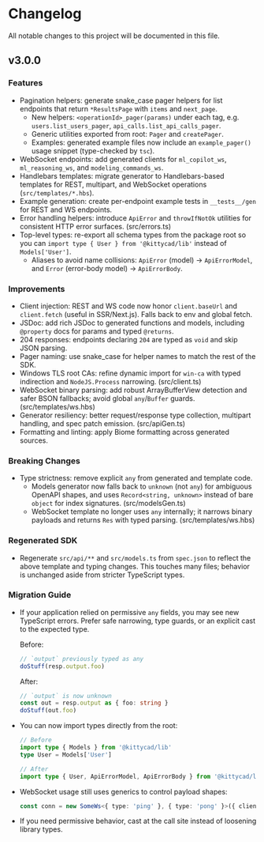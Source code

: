 # Changelog

All notable changes to this project will be documented in this file.

## v3.0.0

### Features

- Pagination helpers: generate snake_case pager helpers for list endpoints
  that return `*ResultsPage` with `items` and `next_page`.
  - New helpers: `<operationId>_pager(params)` under each tag, e.g.
    `users.list_users_pager`, `api_calls.list_api_calls_pager`.
  - Generic utilities exported from root: `Pager` and `createPager`.
  - Examples: generated example files now include an `example_pager()` usage
    snippet (type-checked by `tsc`).
- WebSocket endpoints: add generated clients for
  `ml_copilot_ws`, `ml_reasoning_ws`, and `modeling_commands_ws`.
- Handlebars templates: migrate generator to Handlebars-based templates for
  REST, multipart, and WebSocket operations (`src/templates/*.hbs`).
- Example generation: create per-endpoint example tests in `__tests__/gen` for
  REST and WS endpoints.
- Error handling helpers: introduce `ApiError` and `throwIfNotOk` utilities for
  consistent HTTP error surfaces. (src/errors.ts)
- Top-level types: re-export all schema types from the package root so you can
  `import type { User } from '@kittycad/lib'` instead of `Models['User']`.
  - Aliases to avoid name collisions: `ApiError` (model) → `ApiErrorModel`,
    and `Error` (error-body model) → `ApiErrorBody`.

### Improvements

- Client injection: REST and WS code now honor `client.baseUrl` and
  `client.fetch` (useful in SSR/Next.js). Falls back to env and global fetch.
- JSDoc: add rich JSDoc to generated functions and models, including
  `@property` docs for params and typed `@returns`.
- 204 responses: endpoints declaring `204` are typed as `void` and skip
  JSON parsing.
- Pager naming: use snake_case for helper names to match the rest of the SDK.
- Windows TLS root CAs: refine dynamic import for `win-ca` with typed
  indirection and `NodeJS.Process` narrowing. (src/client.ts)
- WebSocket binary parsing: add robust ArrayBufferView detection and safer BSON
  fallbacks; avoid global `any`/`Buffer` guards. (src/templates/ws.hbs)
- Generator resiliency: better request/response type collection, multipart
  handling, and spec patch emission. (src/apiGen.ts)
- Formatting and linting: apply Biome formatting across generated sources.

### Breaking Changes

- Type strictness: remove explicit `any` from generated and template code.
  - Models generator now falls back to `unknown` (not `any`) for ambiguous
    OpenAPI shapes, and uses `Record<string, unknown>` instead of bare
    `object` for index signatures. (src/modelsGen.ts)
  - WebSocket template no longer uses `any` internally; it narrows binary
    payloads and returns `Res` with typed parsing. (src/templates/ws.hbs)

### Regenerated SDK

- Regenerate `src/api/**` and `src/models.ts` from `spec.json` to reflect the
  above template and typing changes. This touches many files; behavior is
  unchanged aside from stricter TypeScript types.

### Migration Guide

- If your application relied on permissive `any` fields, you may see new
  TypeScript errors. Prefer safe narrowing, type guards, or an explicit cast to
  the expected type.

  Before:

  ```ts
  // `output` previously typed as any
  doStuff(resp.output.foo)
  ```

  After:

  ```ts
  // `output` is now unknown
  const out = resp.output as { foo: string }
  doStuff(out.foo)
  ```

- You can now import types directly from the root:

  ```ts
  // Before
  import type { Models } from '@kittycad/lib'
  type User = Models['User']

  // After
  import type { User, ApiErrorModel, ApiErrorBody } from '@kittycad/lib'
  ```

- WebSocket usage still uses generics to control payload shapes:

  ```ts
  const conn = new SomeWs<{ type: 'ping' }, { type: 'pong' }>({ client })
  ```

- If you need permissive behavior, cast at the call site instead of loosening
  library types.
